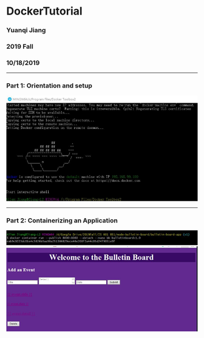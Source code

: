 # DockerTutorial

### Yuanqi Jiang

### 2019 Fall

### 10/18/2019

--------------

### Part 1: Orientation and setup
![Part 1](/images/p1.jpg)

--------------

### Part 2: Containerizing an Application
![Part 2](/images/p2.jpg)
![Part 2](/images/p2_2.jpg)
